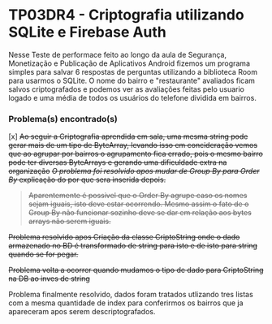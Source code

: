 # TP03DR4 - Criptografia utilizando SQLite e Firebase Auth
Nesse Teste de performace feito ao longo da aula de Segurança, Monetização e Publicação de Aplicativos Android
fizemos um programa simples para salvar 6 respostas de perguntas utilizando a biblioteca Room para usarmos o SQLite.
O nome do bairro e "restaurante" avaliados ficam salvos criptografados e podemos ver as avaliações feitas pelo usuario logado e uma média 
de todos os usuários do telefone dividida em bairros.
### Problema(s) encontrado(s)
[x] ~~Ao seguir a Criptografia aprendida em sala, uma mesma string pode gerar mais de um tipo de ByteArray, levando isso em concideração vemos que ao agrupar por bairros o agrupamento fica errado, pois o mesmo bairro pode ter diversas ByteArrays e gerando uma dificuldade extra na organização~~
~~*O problema foi resolvido apos mudar de Group By para Order By* explicação do por que sera inserida depois.~~
> ~~Aparentemente é possivel que o Order By agrupe caso os nomes sejam iguais, isto deve estar ocorrendo. Mesmo assim o fato de o Group By não funcionar sozinho deve se dar em relação aos bytes arrays não serem iguais.~~

~~Problema resolvido apos Criação da classe CriptoString onde o dado armazenado no BD é transformado de string para isto e de isto para string quando se for pegar.~~

~~Problema volta a ocorrer quando mudamos o tipo de dado para CriptoString na DB ao inves de string~~

Problema finalmente resolvido, dados foram tratados utlizando tres listas com a mesma quantidade de index para conferirmos os bairros que ja apareceram apos serem descriptografados.
